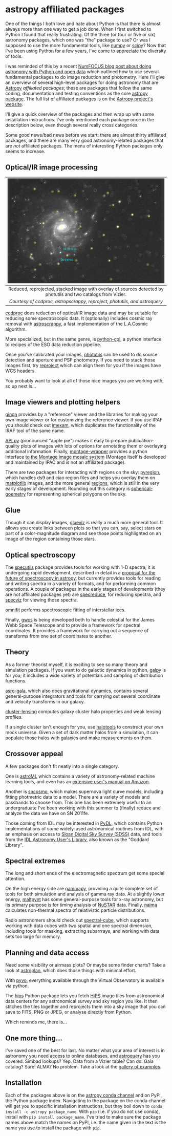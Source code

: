 # astropy affiliated packages

One of the things I both love and hate about Python is that there is almost
always more than one way to get a job done. When I first switched to Python I
found that really frustrating. Of the three (or four or five or six) astronomy
packages, which one was "the" package to use? Or was I supposed to use the
more fundamental tools, like [numpy](http://www.numpy.org/) or
[scipy](https://scipy.org/)? Now that I've been using Python for a few years,
I've come to appreciate the diversity of tools.

I was reminded of this by a recent [NumFOCUS blog post about doing astronomy with Python and open data](https://www.numfocus.org/blog/anyone-can-do-astronomy-with-python-and-open-data/) which outlined how to use several
fundamental packages to do image reduction and photometry. Here I'll give an
overview of several high-level packages for doing astronomy that are
[Astropy](http://astropy/org) *affiliated packages*; these are packages that
follow the same coding, documentation and testing conventions as the core
[astropy package](http://astropy.readthedocs.io). The full list of affiliated
packages is on the [Astropy project's website](http://www.astropy.org/affiliated/index.html).

I'll give a quick overview of the packages and then wrap up with some
installation instructions. I've only mentioned each package once in the
description below, even though several really cross categories.

Some good news/bad news before we start: there are almost thirty affiliated
packages, and there are many very good astronomy-related packages that are
*not* affiliated packages. The menu of interesting Python packages only seems to
increase.

## Optical/IR image processing

| [![image of with overlays](median_no_title.png)](http://physics.mnstate.edu/craig/image_montage_small.gif) |
| :---------------: |
| Reduced, reprojected, stacked image with overlay of sources detected by photutils and two catalogs from Vizier. |
| *Courtesy of ccdproc, astropscrappy, reproject, photutils, and astroquery* |

[ccdproc](http://ccdproc.readthedocs.io/) does reduction of optical/IR image
data and may be suitable for reducing some spectroscopic data. It
(optionally) includes cosmic ray removal with [astroscrappy](https://github.com/astropy/astroscrappy), a fast implementation of the L.A.Cosmic algorithm.

More specialized, but in the same genre, is [python-cpl](http://python-cpl.readthedocs.io/), a python interface to recipes of
the ESO data reduction pipeline.

Once you've calibrated your images,
[photutils](http://photutils.readthedocs.io/) can be used to do source
detection and aperture and PSF photometry. If you need to stack those images
first, try [reproject](http://reproject.readthedocs.io/) which can align them
for you if the images have WCS headers.

You probably want to look at all of those nice images you are working with, so
up next is...

## Image viewers and plotting helpers

[ginga](http://ginga.readthedocs.io/) provides by a "reference" viewer and the
libraries for making your own image viewer or for customizing the reference
viewer. If you use IRAF you should check out
[imexam](http://imexam.readthedocs.io/), which duplicates the functionality of
the IRAF tool of the same name.

[APLpy](http://aplypy.readthedocs.io/) (pronounced "apple pie") makes it easy
to prepare publication-quality plots of images with lots of options for
annotating them or overlaying additional information. Finally, [montage-wrapper](http://www.astropy.org/montage-wrapper/) provides a python interface
[to the Montage image mosaic system](http://montage.ipac.caltech.edu/)
(Montage itself is developed and maintained by IPAC and is not an affiliated
package).

There are two packages for interacting with regions on the sky:
[pyregion](http://pyregion.readthedocs.io/), which handles ds9 and ciao region
files and helps you overlay them on [matplotlib](https://matplotlib.org/)
images, and the more general [regions](http://regions.readthedocs.io/), which
is still in the very early stages of development. Rounding out this category is [spherical-goemetry](http://spacetelescope.github.io/sphere/spherical_geometry/index.html) for representing spherical polygons on the sky.

## Glue

Though it can display images, [glueviz](http://www.glueviz.org) is really a
much more general tool. It allows you create links between plots so that you
can, say, select stars on part of a color-magnitude diagram and see those
points highlighted on an image of the region containing those stars.

## Optical spectroscopy

The [specutils](http://specutils.readthedocs.io/) package provides tools for
working  with 1-D spectra; it is undergoing rapid development, described in
detail in a [proposal for the future of spectroscopy in astropy](https://github.com/astropy/astropy-APEs/pull/23), but currently
provides tools for reading and writing spectra in a variety of formats, and
for performing common operations. A couple of packages in the early stages of
developments (they are not affiliated packages yet) are
[specreduce](http://specreduce.readthedocs.io/), for reducing spectra, and
[specviz](http://specviz.readthedocs.io/) for viewing those spectra.

[omnifit](https://github.com/RiceMunk/omnifit) performs spectroscopic fitting
of interstellar ices.

Finally, [gwcs](http://gwcs.readthedocs.io/) is being developed both to handle celestial for the James Webb Space Telescope and to provide a framework for spectral coordinates. It provides a framework for carrying out a sequence of transforms from one set of coordinates to another.


## Theory

As a former theorist myself, it is exciting to see so many theory and
simulation packages. If you want to do galactic dynamics in python,
[galpy](http://galpy.readthedocs.io/) is for you; it includes a wide variety
of potentials and sampling of distribution functions.

[asro-gala](http://gala.adrian.pw/), which also does gravitational dynamics,
contains several general-purpose integrators and tools for carrying out
several coordinate and velocity transforms in our galaxy.

[cluster-lensing](http://jesford.github.io/cluster-lensing) computes galaxy
cluster halo properties and weak lensing profiles.

If a single cluster isn't enough for you, use
[halotools](http://halotools.readthedocs.io/) to construct your own mock
universe. Given a set of dark matter halos from a simulation, it can populate
those halos with galaxies and make measurements on them.

## Crossover appeal

A few packages don't fit neatly into a single category.

One is [astroML](http://www.astroml.org/) which contains a variety of astronomy-related machine learning tools, and even has an [extensive user's manual on Amazon](https://www.amazon.com/Statistics-Mining-Machine-Learning-Astronomy/dp/0691151687/ref=sr_1_sc_2?ie=UTF8&qid=1499479180&sr=8-2-spell&keywords=vander+plas).

Another is [sncosmo](http://sncosmo.readthedocs.io/), which makes supernova
light curve models, including fitting photmetric data to a model. There are a
variety of models and passbands to choose from. This one has been extremely
useful to an undergraduate I've been working with this summer to (finally)
reduce and analyze the data we have on SN 2011fe.

Those coming from IDL may be interested in
[PyDL](http://pydl.readthedocs.io/en/latest/pydl/index.html), which contains
Python implementations of some widely-used astronomical routines from IDL,
with an emphasis on access to
[Sloan Digital Sky Survey (SDSS)](https://www.sdsss.org) data, and
tools from the [IDL Astronomy User's Library](https://idlastro.gsfc.nasa.gov/), also known as the "Goddard Library".

## Spectral extremes

The long and short ends of the electromagnetic spectrum get some special attention.

On the high energy side are [gammapy](http://docs.gammapy.org/), providing a
quite complete set of tools for both simulation and analysis of gamma ray
data. At a slightly lower energy, [maltpynt](http://maltpynt.readthedocs.io/)
has some general-purpose tools for x-ray astronomy, but its primary purpose is
for timing analysis of [NuSTAR](http://www.nustar.caltech.edu/) data. Finally,
[naima](http://naima.readthedocs.io) calculates non-thermal spectra of
relativistic particle distributions.

Radio astronomers should check out [spectral-cube](http://spectral-cube.readthedocs.io/), which  supports
working with data cubes with two spatial and one spectral dimension, including
tools for masking, extracting subarrrays, and working with data sets too large
for memory.

## Planning and data access

Need some visibility or airmass plots? Or maybe some finder charts? Take a
look at [astroplan](http://astroplan.readthedocs.io/), which does those things
with minimal effort.

With [pyvo](http://pyvo.readthedocs.io/), everything available through the
Virtual Observatory is available via python.

The [hips](https://hips.readthedocs.io) Python package lets you fetch
[HiPS](http://aladin.u-strasbg.fr/hips/) image tiles from astronomical data
centers for any astronomical survey and sky region you like. It then stitches
the tiles together and reprojects them into a sky image that you can save to
FITS, PNG or JPEG, or analyse directly from Python.


Which reminds me, there is...

## One more thing...

I've saved one of the best for last. No matter what your area of interest is
in astronomy you need access to online databases, and
[astroquery](http://astroquery.readthedocs.io/) has you covered. Simbad
lookups? Yep. Data from a Vizier table? Can do. Gaia catalog? Sure!
ALMA? No problem. Take a look at the [gallery of examples](http://astroquery.readthedocs.io/en/latest/gallery.html).

## Installation

Each of the packages above is on the [astropy conda channel](https://anaconda.org/astropy/repo) and on PyPI, the Python package
index. Navigating to the package on the conda channel will get you to specific
installation instructions, but they boil down to
`conda install -c astropy package_name`. With `pip` (i.e. if you do not
use conda), install with `pip install package_name`. I've tried to make sure the package names above match
the names on PyPI, i.e. the name given in the text is the name you use to install the package with `pip`.
